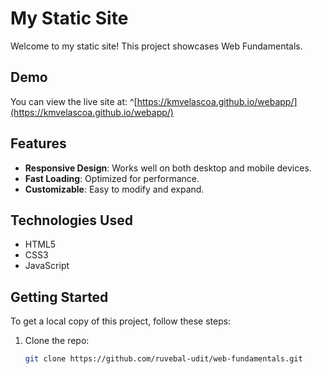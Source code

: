 # My Static Site

Welcome to my static site! This project showcases Web Fundamentals.

## Demo

You can view the live site at: ^[https://kmvelascoa.github.io/webapp/](https://kmvelascoa.github.io/webapp/)

## Features

- **Responsive Design**: Works well on both desktop and mobile devices.
- **Fast Loading**: Optimized for performance.
- **Customizable**: Easy to modify and expand.

## Technologies Used

- HTML5
- CSS3
- JavaScript

## Getting Started

To get a local copy of this project, follow these steps:

1. Clone the repo:
   ```bash
   git clone https://github.com/ruvebal-udit/web-fundamentals.git


